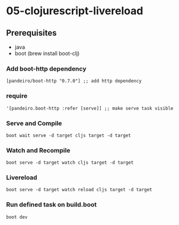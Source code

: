 # 05-clojurescript-livereload

## Prerequisites
- java
- boot (brew install boot-clj)

### Add boot-http dependency
```
[pandeiro/boot-http "0.7.0"] ;; add http dependency
```

### require
```
'[pandeiro.boot-http :refer [serve]] ;; make serve task visible
```

### Serve and Compile
```
boot wait serve -d target cljs target -d target
```

### Watch and Recompile
```
boot serve -d target watch cljs target -d target
```

### Livereload
```
boot serve -d target watch reload cljs target -d target
```

### Run defined task on build.boot
```
boot dev
```
